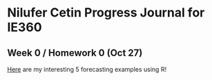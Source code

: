 # Nilufer Cetin Progress Journal for IE360

## Week 0 / Homework 0 (Oct 27)

[Here](files/hmw0.html) are my interesting 5 forecasting examples using R!